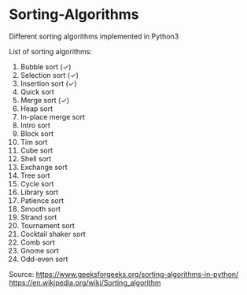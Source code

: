 # Sorting-Algorithms

Different sorting algorithms implemented in Python3

List of sorting algorithms:
1. Bubble sort (✓)
2. Selection sort (✓)
3. Insertion sort (✓)
4. Quick sort
5. Merge sort (✓)
6. Heap sort
7. In-place merge sort
8. Intro sort
9. Block sort
10. Tim sort
11. Cube sort
12. Shell sort
13. Exchange sort
14. Tree sort
15. Cycle sort
16. Library sort
17. Patience sort
18. Smooth sort
19. Strand sort
20. Tournament sort
21. Cocktail shaker sort
22. Comb sort
23. Gnome sort
24. Odd-even sort


Source:
https://www.geeksforgeeks.org/sorting-algorithms-in-python/
https://en.wikipedia.org/wiki/Sorting_algorithm
